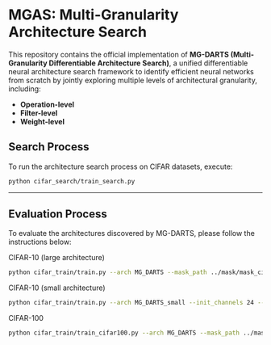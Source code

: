 # MGAS: Multi-Granularity Architecture Search

This repository contains the official implementation of **MG-DARTS (Multi-Granularity Differentiable Architecture Search)**, a unified differentiable neural architecture search framework to identify efficient neural networks from scratch by jointly exploring multiple levels of architectural granularity, including:

- **Operation-level**
- **Filter-level**
- **Weight-level**


## Search Process

To run the architecture search process on CIFAR datasets, execute:

```bash
python cifar_search/train_search.py
```

---

## Evaluation Process

To evaluate the architectures discovered by MG-DARTS, please follow the instructions below:

CIFAR-10 (large architecture)
```bash
python cifar_train/train.py --arch MG_DARTS --mask_path ../mask/mask_cifar10_darts
```

CIFAR-10 (small architecture)
```bash
python cifar_train/train.py --arch MG_DARTS_small --init_channels 24 --mask_path ../mask/mask_cifar10_darts_small
```

CIFAR-100
```bash
python cifar_train/train_cifar100.py --arch MG_DARTS --mask_path ../mask/mask_cifar10_darts
```


